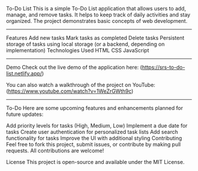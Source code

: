 To-Do List
This is a simple To-Do List application that allows users to add, manage, and remove tasks. It helps to keep track of daily activities and stay organized. The project demonstrates basic concepts of web development.

---------------------------------------------------------------------------------------

Features
Add new tasks
Mark tasks as completed
Delete tasks
Persistent storage of tasks using local storage (or a backend, depending on implementation)
Technologies Used
HTML
CSS
JavaScript 

------------------------------------------------------------------------------
Demo
Check out the live demo of the application here:
(https://srs-to-do-list.netlify.app/)

You can also watch a walkthrough of the project on YouTube:
(https://www.youtube.com/watch?v=1WeZrGWth9c)

------------------------------------------------------------------------------
To-Do
Here are some upcoming features and enhancements planned for future updates:

 Add priority levels for tasks (High, Medium, Low)
 Implement a due date for tasks
 Create user authentication for personalized task lists
 Add search functionality for tasks
 Improve the UI with additional styling
Contributing
Feel free to fork this project, submit issues, or contribute by making pull requests. All contributions are welcome!

License
This project is open-source and available under the MIT License.

